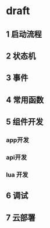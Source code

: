 # draft
## 1 启动流程
## 2 状态机
## 3 事件
## 4 常用函数
## 5 组件开发
### app开发
### api开发
### lua 开发
## 6 调试
## 7 云部署
